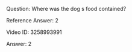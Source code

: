 Question: Where was the dog s food contained?

Reference Answer: 2

Video ID: 3258993991

Answer: 2

